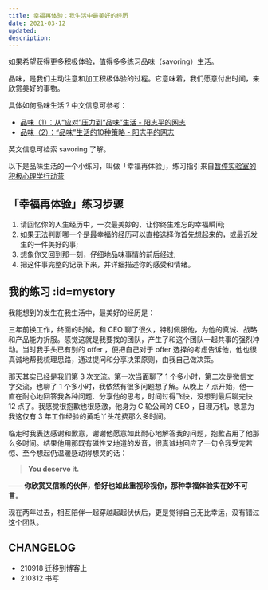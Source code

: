 ```yaml
---
title: 幸福再体验：我生活中最美好的经历
date: 2021-03-12
updated: 
description: 
---
```


如果希望获得更多积极体验，值得多多练习品味（savoring）生活。

品味，是我们主动注意和加工积极体验的过程。它意味着，我们愿意付出时间，来欣赏美好的事物。

具体如何品味生活？中文信息可参考：
* [品味（1）：从“应对”压力到“品味”生活 - 阳志平的网志](https://www.yangzhiping.com/psy/savoring.html )
* [品味（2）：“品味”生活的10种策略 - 阳志平的网志](https://www.yangzhiping.com/psy/savoring-10.html )

英文信息可检索 savoring 了解。


以下是品味生活的一个小练习，叫做「幸福再体验」，练习指引来自[暂停实验室的积极心理学行动营](/selfedu/ebp_happiness)



## 「幸福再体验」练习步骤


1. 请回忆你的人生经历中，一次最美妙的、让你终生难忘的幸福瞬间;
2. 如果无法判断哪一个是最幸福的经历可以直接选择你首先想起来的，或最近发生的一件美好的事;
3. 想象你又回到那一刻，仔细地品味事情的前后经过;
4. 把这件事完整的记录下来，并详细描述你的感受和情绪。


## 我的练习 :id=mystory

我能想到的发生在我生活中，最美好的经历是：
 
三年前换工作，终面的时候，和 CEO 聊了很久，特别佩服他，为他的真诚、战略和产品能力折服。感觉这就是我要找的团队，产生了和这个团队一起共事的强烈冲动。当时我手头已有别的 offer ，便把自己对于 offer 选择的考虑告诉他，他也很真诚地帮我梳理思路，通过提问和分享决策原则，由我自己做决策。 

那天其实已经是我们第 3 次交流。第一次当面聊了 1 个多小时，第二次是微信文字交流，也聊了 1 个多小时，我依然有很多问题想了解。从晚上 7 点开始，他一直在耐心地回答我各种问题、分享他的思考，时间过得飞快，没想到最后聊完快 12 点了。我感觉很抱歉也很感激，他身为 C 轮公司的 CEO ，日理万机，愿意为我这仅有 3 年工作经验的黄毛丫头花费那么多时间。 

临走时我表达感谢和歉意，谢谢他愿意如此耐心地解答我的问题，抱歉占用了他那么多时间。结果他用那既有磁性又地道的发音，很真诚地回应了一句令我受宠若惊、至今想起仍温暖感动得想哭的话：

> **You deserve it.**

—— **你欣赏又信赖的伙伴，恰好也如此重视珍视你，那种幸福体验实在妙不可言**。

现在两年过去，相互陪伴一起穿越起起伏伏后，更是觉得自己无比幸运，没有错过这个团队。


## CHANGELOG 

- 210918 迁移到博客上
- 210312 书写
